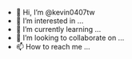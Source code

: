 - 👋 Hi, I’m @kevin0407tw
- 👀 I’m interested in ...
- 🌱 I’m currently learning ...
- 💞️ I’m looking to collaborate on ...
- 📫 How to reach me ...

<!---
kevin0407tw/kevin0407tw is a ✨ special ✨ repository because its `README.md` (this file) appears on your GitHub profile.
You can click the Preview link to take a look at your changes.
hello~~~~
--->
